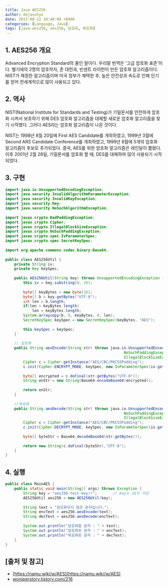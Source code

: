 ```yaml
---
title: Java AES256
author: dejavuhyo
date: 2017-08-22 10:40:00 +0900
categories: [Language, Java]
tags: [java-aes256, aes256, 암호화, 복호화]
---
```


## 1. AES256 개요
Advanced Encryption Standard의 줄인 말이다. 우리말 번역은 '고급 암호화 표준'이다. 벨기에의 2명의 암호학자, 존 대먼과, 빈센트 라이먼이 만든 암호화 알고리즘이다. NIST가 제정한 알고리즘이며 미국 정부가 채택한 후, 높은 안전성과 속도로 인해 인기를 얻어 전세계적으로 많이 사용되고 있다.

## 2. 역사
NIST(National Institute for Standards and Testing)가 기밀문서를 안전하게 암호화 시켜서 보호하기 위해 DES 암호화 알고리즘을 대체할 새로운 암호화 알고리즘을 찾기 시작했다. 그러다 AES라는 암호화 알고리즘이 나온 것이다.

NIST는 1998년 8월 20일에 First AES Candidate를 개최하였고, 1999년 3월에 Second ARS Candidate Conference를 개최하였고, 1999년 8월에 5개의 암호화 알고리즘이 후보로 추가되었다. 결국, AES를 위한 암호화 알고리즘은 레인달이 뽑혔다. 이후 2001년 2월 28일, 기밀문서를 암호화 할 때, DES를 대체하여 많이 사용되기 시작되었다.

## 3. 구현

```java
import java.io.UnsupportedEncodingException;
import java.security.InvalidAlgorithmParameterException;
import java.security.InvalidKeyException;
import java.security.Key;
import java.security.NoSuchAlgorithmException;
 
import javax.crypto.BadPaddingException;
import javax.crypto.Cipher;
import javax.crypto.IllegalBlockSizeException;
import javax.crypto.NoSuchPaddingException;
import javax.crypto.spec.IvParameterSpec;
import javax.crypto.spec.SecretKeySpec;
 
import org.apache.commons.codec.binary.Base64;
 
public class AES256Util {
    private String iv;
    private Key keySpec;
 
    public AES256Util(String key) throws UnsupportedEncodingException {
        this.iv = key.substring(0, 16);
 
        byte[] keyBytes = new byte[16];
        byte[] b = key.getBytes("UTF-8");
        int len = b.length;
        if(len > keyBytes.length)
            len = keyBytes.length;
        System.arraycopy(b, 0, keyBytes, 0, len);
        SecretKeySpec keySpec = new SecretKeySpec(keyBytes, "AES");
 
        this.keySpec = keySpec;
    }
 
    // 암호화
    public String aesEncode(String str) throws java.io.UnsupportedEncodingException, NoSuchAlgorithmException,
                                                     NoSuchPaddingException, InvalidKeyException, InvalidAlgorithmParameterException,
                                                     IllegalBlockSizeException, BadPaddingException{
        Cipher c = Cipher.getInstance("AES/CBC/PKCS5Padding");
        c.init(Cipher.ENCRYPT_MODE, keySpec, new IvParameterSpec(iv.getBytes()));
 
        byte[] encrypted = c.doFinal(str.getBytes("UTF-8"));
        String enStr = new String(Base64.encodeBase64(encrypted));
 
        return enStr;
    }
 
    //복호화
    public String aesDecode(String str) throws java.io.UnsupportedEncodingException, NoSuchAlgorithmException,
                                                     NoSuchPaddingException, InvalidKeyException, InvalidAlgorithmParameterException,
                                                     IllegalBlockSizeException, BadPaddingException {
        Cipher c = Cipher.getInstance("AES/CBC/PKCS5Padding");
        c.init(Cipher.DECRYPT_MODE, keySpec, new IvParameterSpec(iv.getBytes("UTF-8")));
 
        byte[] byteStr = Base64.decodeBase64(str.getBytes());
 
        return new String(c.doFinal(byteStr),"UTF-8");
    }
}

```

## 4. 실행

```java
public class MainAES {
    public static void main(String[] args) throws Exception {
        String key = "aes256-test-key!!";       // key는 16자 이상
        AES256Util aes256 = new AES256Util(key);
         
        String text = "암호화되지 않은 문자입니다.";
        String encText = aes256.aesEncode(text);
        String decText = aes256.aesDecode(encText);
         
        System.out.println("암호화할 문자 : " + text);
        System.out.println("암호화된 문자 : " + encText);
        System.out.println("복호화된 문자 : " + decText);
    }
}
```

## [출처 및 참고]
* [https://namu.wiki/w/AES](https://namu.wiki/w/AES)
* [woniperstory.tistory.com/216](woniperstory.tistory.com/216)
